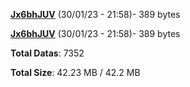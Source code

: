 [**Jx6bhJUV**](/data/Jx6bhJUV.txt) (30/01/23 - 21:58)- 389 bytes

[**Jx6bhJUV**](/data/Jx6bhJUV.txt) (30/01/23 - 21:58)- 389 bytes

**Total Datas**: 7352

**Total Size**: 42.23 MB / 42.2 MB